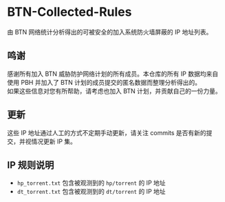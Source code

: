 # BTN-Collected-Rules

由 BTN 网络统计分析得出的可被安全的加入系统防火墙屏蔽的 IP 地址列表。

## 鸣谢

感谢所有加入 BTN 威胁防护网络计划的所有成员。本仓库的所有 IP 数据均来自使用 PBH 并加入了 BTN 计划的成员提交的匿名数据而整理分析得出的。  
如果这些信息对您有所帮助，请考虑也加入 BTN 计划，并贡献自己的一份力量。

## 更新

这些 IP 地址通过人工的方式不定期手动更新，请关注 commits 是否有新的提交，并视情况更新 IP 集。

## IP 规则说明

* `hp_torrent.txt` 包含被观测到的 `hp/torrent` 的 IP 地址
* `dt_torrent.txt` 包含被观测到的 `dt/torrent` 的 IP 地址
